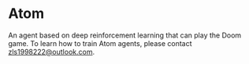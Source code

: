 # Atom
An agent based on deep reinforcement learning that can play the Doom game. 
To learn how to train Atom agents, please contact zls1998222@outlook.com.
